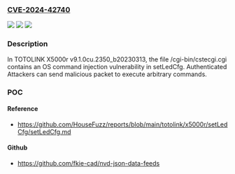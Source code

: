 ### [CVE-2024-42740](https://cve.mitre.org/cgi-bin/cvename.cgi?name=CVE-2024-42740)
![](https://img.shields.io/static/v1?label=Product&message=n%2Fa&color=blue)
![](https://img.shields.io/static/v1?label=Version&message=n%2Fa&color=blue)
![](https://img.shields.io/static/v1?label=Vulnerability&message=n%2Fa&color=brighgreen)

### Description

In TOTOLINK X5000r v9.1.0cu.2350_b20230313, the file /cgi-bin/cstecgi.cgi contains an OS command injection vulnerability in setLedCfg. Authenticated Attackers can send malicious packet to execute arbitrary commands.

### POC

#### Reference
- https://github.com/HouseFuzz/reports/blob/main/totolink/x5000r/setLedCfg/setLedCfg.md

#### Github
- https://github.com/fkie-cad/nvd-json-data-feeds

